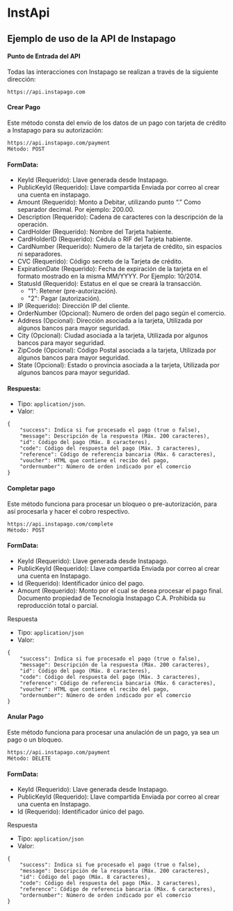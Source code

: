 # InstApi
Ejemplo de uso de la API de Instapago
---

#### Punto de Entrada del API
Todas las interacciones con Instapago se realizan a través de la siguiente dirección:

```
https://api.instapago.com
```

#### Crear Pago
Este método consta del envío de los datos de un pago con tarjeta de crédito a Instapago
para su autorización:
```
https://api.instapago.com/payment
Método: POST
```


#### FormData:
* KeyId (Requerido): Llave generada desde Instapago.
* PublicKeyId (Requerido): Llave compartida Enviada por correo al crear una cuenta
en instapago.
* Amount (Requerido): Monto a Debitar, utilizando punto “.” Como separador decimal.
Por ejemplo: 200.00.
* Description (Requerido): Cadena de caracteres con la descripción de la operación.
* CardHolder (Requerido): Nombre del Tarjeta habiente.
* CardHolderID (Requerido): Cédula o RIF del Tarjeta habiente.
* CardNumber (Requerido): Numero de la tarjeta de crédito, sin espacios ni
separadores.
* CVC (Requerido): Código secreto de la Tarjeta de crédito.
* ExpirationDate (Requerido): Fecha de expiración de la tarjeta en el formato mostrado
en la misma MM/YYYY. Por Ejemplo: 10/2014.
* StatusId (Requerido): Estatus en el que se creará la transacción.
	* "1": Retener (pre-autorización).
	* "2": Pagar (autorización).
* IP (Requerido): Dirección IP del cliente.
* OrderNumber (Opcional): Numero de orden del pago según el comercio.
* Address (Opcional): Dirección asociada a la tarjeta, Utilizada por algunos bancos
para mayor seguridad.
* City (Opcional): Ciudad asociada a la tarjeta, Utilizada por algunos bancos para
mayor seguridad.
* ZipCode (Opcional): Código Postal asociada a la tarjeta, Utilizada por algunos
bancos para mayor seguridad.
* State (Opcional): Estado o provincia asociada a la tarjeta, Utilizada por algunos
bancos para mayor seguridad.

#### Respuesta:
  
* Tipo: ```application/json```.
* Valor:

```
{
	"success": Indica si fue procesado el pago (true o false),
	"message": Descripción de la respuesta (Máx. 200 caracteres),
	"id": Código del pago (Máx. 8 caracteres),
	"code": Código del respuesta del pago (Máx. 3 caracteres),
	"reference": Código de referencia bancaria (Máx. 6 caracteres),
	"voucher": HTML que contiene el recibo del pago,
	"ordernumber": Número de orden indicado por el comercio
}
```

#### Completar pago
Este método funciona para procesar un bloqueo o pre-autorización, para así procesarla y
hacer el cobro respectivo.

```
https://api.instapago.com/complete
Método: POST
```

#### FormData:
* KeyId (Requerido): Llave generada desde Instapago.
* PublicKeyId (Requerido): Llave compartida Enviada por correo al crear una cuenta
en Instapago.
* Id (Requerido): Identificador único del pago.
* Amount (Requerido): Monto por el cual se desea procesar el pago final.
Documento propiedad de Tecnología Instapago C.A. Prohibida su reproducción total o parcial.
	

Respuesta
* Tipo: ```application/json```
* Valor:

```
{
	"success": Indica si fue procesado el pago (true o false),
	"message": Descripción de la respuesta (Máx. 200 caracteres),
	"id": Código del pago (Máx. 8 caracteres),
	"code": Código del respuesta del pago (Máx. 3 caracteres),
	"reference": Código de referencia bancaria (Máx. 6 caracteres),
	"voucher": HTML que contiene el recibo del pago,
	"ordernumber": Número de orden indicado por el comercio 
}
```
#### Anular Pago
Este método funciona para procesar una anulación de un pago, ya sea un pago o un
bloqueo.

```
https://api.instapago.com/payment
Método: DELETE
```

#### FormData:
* KeyId (Requerido): Llave generada desde Instapago.
* PublicKeyId (Requerido): Llave compartida Enviada por correo al crear una cuenta
en Instapago.
* Id (Requerido): Identificador único del pago.

Respuesta
* Tipo: ```application/json```
* Valor:

```
{
	"success": Indica si fue procesado el pago (true o false),
	"message": Descripción de la respuesta (Máx. 200 caracteres),
	"id": Código del pago (Máx. 8 caracteres),
	"code": Código del respuesta del pago (Máx. 3 caracteres),
	"reference": Código de referencia bancaria (Máx. 6 caracteres),
	"ordernumber": Número de orden indicado por el comercio 
}
```
